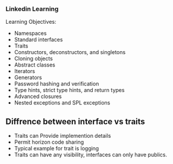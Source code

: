 ### Linkedin Learning

Learning Objectives:
- Namespaces
- Standard interfaces
- Traits
- Constructors, deconstructors, and singletons
- Cloning objects
- Abstract classes
- Iterators
- Generators
- Password hashing and verification
- Type hints, strict type hints, and return types
- Advanced closures
- Nested exceptions and SPL exceptions

## Diffrence between interface vs traits
- Traits can Provide implemention details
- Permit horizon code sharing
- Typical example for trait is logging
- Traits can have any visibility, interfaces can only have publics. 
